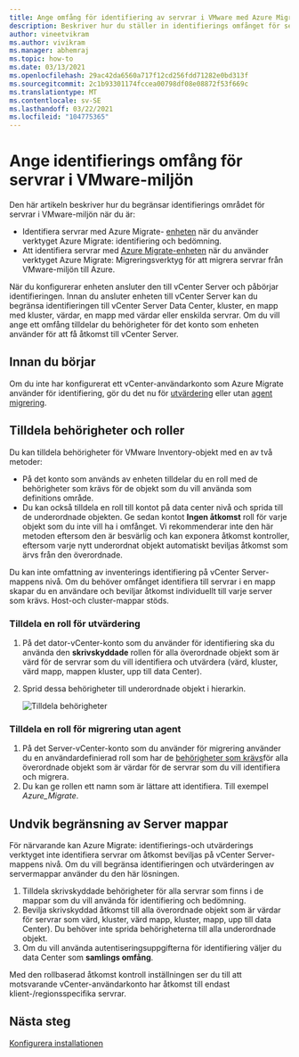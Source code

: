 ```yaml
---
title: Ange omfång för identifiering av servrar i VMware med Azure Migrate
description: Beskriver hur du ställer in identifierings omfånget för servrar som finns i VMware-utvärdering och migrering med Azure Migrate.
author: vineetvikram
ms.author: vivikram
ms.manager: abhemraj
ms.topic: how-to
ms.date: 03/13/2021
ms.openlocfilehash: 29ac42da6560a717f12cd256fdd71282e0bd313f
ms.sourcegitcommit: 2c1b93301174fccea00798df08e08872f53f669c
ms.translationtype: MT
ms.contentlocale: sv-SE
ms.lasthandoff: 03/22/2021
ms.locfileid: "104775365"
---
```

# <a name="set-discovery-scope-for-servers-in-vmware-environment"></a>Ange identifierings omfång för servrar i VMware-miljön

Den här artikeln beskriver hur du begränsar identifierings området för servrar i VMware-miljön när du är:

- Identifiera servrar med Azure Migrate- [enheten](migrate-appliance-architecture.md) när du använder verktyget Azure Migrate: identifiering och bedömning.
- Att identifiera servrar med [Azure Migrate-enheten](migrate-appliance-architecture.md) när du använder verktyget Azure Migrate: Migreringsverktyg för att migrera servrar från VMware-miljön till Azure.

När du konfigurerar enheten ansluter den till vCenter Server och påbörjar identifieringen. Innan du ansluter enheten till vCenter Server kan du begränsa identifieringen till vCenter Server Data Center, kluster, en mapp med kluster, värdar, en mapp med värdar eller enskilda servrar. Om du vill ange ett omfång tilldelar du behörigheter för det konto som enheten använder för att få åtkomst till vCenter Server.

## <a name="before-you-start"></a>Innan du börjar

Om du inte har konfigurerat ett vCenter-användarkonto som Azure Migrate använder för identifiering, gör du det nu för [utvärdering](./tutorial-discover-vmware.md#prepare-vmware) eller utan [agent migrering](./migrate-support-matrix-vmware-migration.md#agentless-migration).


## <a name="assign-permissions-and-roles"></a>Tilldela behörigheter och roller

Du kan tilldela behörigheter för VMware Inventory-objekt med en av två metoder:

- På det konto som används av enheten tilldelar du en roll med de behörigheter som krävs för de objekt som du vill använda som definitions område.
- Du kan också tilldela en roll till kontot på data center nivå och sprida till de underordnade objekten. Ge sedan kontot **Ingen åtkomst** roll för varje objekt som du inte vill ha i omfånget. Vi rekommenderar inte den här metoden eftersom den är besvärlig och kan exponera åtkomst kontroller, eftersom varje nytt underordnat objekt automatiskt beviljas åtkomst som ärvs från den överordnade.

Du kan inte omfattning av inventerings identifiering på vCenter Server-mappens nivå. Om du behöver omfånget identifiera till servrar i en mapp skapar du en användare och beviljar åtkomst individuellt till varje server som krävs. Host-och cluster-mappar stöds.


### <a name="assign-a-role-for-assessment"></a>Tilldela en roll för utvärdering

1. På det dator-vCenter-konto som du använder för identifiering ska du använda den **skrivskyddade** rollen för alla överordnade objekt som är värd för de servrar som du vill identifiera och utvärdera (värd, kluster, värd mapp, mappen kluster, upp till data Center).
2. Sprid dessa behörigheter till underordnade objekt i hierarkin.

    ![Tilldela behörigheter](./media/tutorial-assess-vmware/assign-perms.png)

### <a name="assign-a-role-for-agentless-migration"></a>Tilldela en roll för migrering utan agent

1. På det Server-vCenter-konto som du använder för migrering använder du en användardefinierad roll som har de [behörigheter som krävs](migrate-support-matrix-vmware-migration.md#vmware-requirements-agentless)för alla överordnade objekt som är värdar för de servrar som du vill identifiera och migrera.
2. Du kan ge rollen ett namn som är lättare att identifiera. Till exempel <em>Azure_Migrate</em>.

## <a name="work-around-for-server-folder-restriction"></a>Undvik begränsning av Server mappar

För närvarande kan Azure Migrate: identifierings-och utvärderings verktyget inte identifiera servrar om åtkomst beviljas på vCenter Server-mappens nivå. Om du vill begränsa identifieringen och utvärderingen av servermappar använder du den här lösningen.

1. Tilldela skrivskyddade behörigheter för alla servrar som finns i de mappar som du vill använda för identifiering och bedömning.
2. Bevilja skrivskyddad åtkomst till alla överordnade objekt som är värdar för servrar som värd, kluster, värd mapp, kluster, mapp, upp till data Center). Du behöver inte sprida behörigheterna till alla underordnade objekt.
3. Om du vill använda autentiseringsuppgifterna för identifiering väljer du data Center som **samlings omfång**.


Med den rollbaserad åtkomst kontroll inställningen ser du till att motsvarande vCenter-användarkonto har åtkomst till endast klient-/regionsspecifika servrar.


## <a name="next-steps"></a>Nästa steg

[Konfigurera installationen](how-to-set-up-appliance-vmware.md)